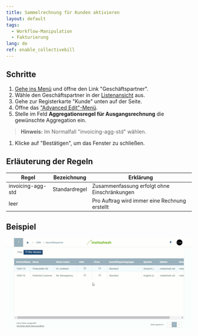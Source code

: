 ```yaml
---
title: Sammelrechnung für Kunden aktivieren
layout: default
tags:
  - Workflow-Manipulation
  - Fakturierung
lang: de
ref: enable_collectivebill
---
```



## Schritte
1. [Gehe ins Menü](Menu) und öffne den Link "Geschäftspartner".
1. Wähle den Geschäftspartner in der [Listenansicht](Ansichten) aus.
1. Gehe zur Registerkarte "Kunde" unten auf der Seite.
1. Öffne das ["Advanced Edit"-Menü](AdvancedEditTab_Öffnen).
1. Stelle im Feld **Aggregationsregel für Ausgangsrechnung** die gewünschte Aggregation ein.
 >**Hinweis:** Im Normalfall "invoicing-agg-std" wählen.

1. Klicke auf "Bestätigen", um das Fenster zu schließen.

## Erläuterung der Regeln

| Regel | Bezeichnung | Erklärung |
|---|---|---|
| invoicing-agg-std | Standardregel | Zusammenfassung erfolgt ohne Einschränkungen
| leer | | Pro Auftrag wird immer eine Rechnung erstellt

## Beispiel
![](assets/Sammelrechnung_aktivieren.gif)
